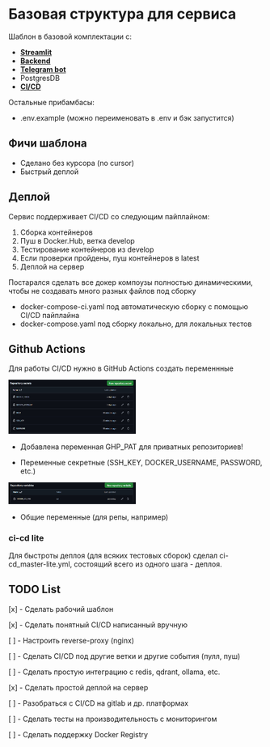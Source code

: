 # Базовая структура для сервиса

Шаблон в базовой комплектации с:

- **[Streamlit](streamlit-visualization/README.md)**
- **[Backend](backend/README.md)**
- **[Telegram bot](telegram-bot/README.md)**
- PostgresDB
- **[CI/CD](.github/workflows/ci-cd_master.yml)**

Остальные прибамбасы:

- .env.example (можно переименовать в .env и бэк запустится)

## Фичи шаблона

- Сделано без курсора (no cursor)
- Быстрый деплой

## Деплой

Сервис поддерживает CI/CD со следующим пайплайном:

1. Сборка контейнеров
2. Пуш в Docker.Hub, ветка develop
3. Тестирование контейнеров из develop
4. Если проверки пройдены, пуш контейнеров в latest
5. Деплой на сервер

Постарался сделать все докер компоузы полностью динамическими, чтобы не создавать много разных файлов под сборку

- docker-compose-ci.yaml под автоматическую сборку с помощью CI/CD пайплайна
- docker-compose.yaml под сборку локально, для локальных тестов

## Github Actions

Для работы CI/CD нужно в GitHub Actions создать переменнные

<img src="media/secrets.jpg" width=50% alt="Секретные переменные">

- Добавлена переменная GHP_PAT для приватных репозиториев!

- Переменные секретные (SSH_KEY, DOCKER_USERNAME, PASSWORD, etc.)

<img src="media/vars.jpg" width=50% alt="Общие переменные">

- Общие переменные (для репы, например)

### ci-cd lite

Для быстроты деплоя (для всяких тестовых сборок) сделал ci-cd_master-lite.yml, состоящий всего из одного шага - деплоя.

## TODO List

[x] - Сделать рабочий шаблон

[x] - Сделать понятный CI/CD написанный вручную

[ ] - Настроить reverse-proxy (nginx)

[ ] - Сделать CI/CD под другие ветки и другие события (пулл, пуш)

[ ] - Сделать простую интеграцию с redis, qdrant, ollama, etc.

[x] - Сделать простой деплой на сервер

[ ] - Разобраться с CI/CD на gitlab и др. платформах

[ ] - Сделать тесты на производительность с мониторингом

[ ] - Сделать поддержку Docker Registry